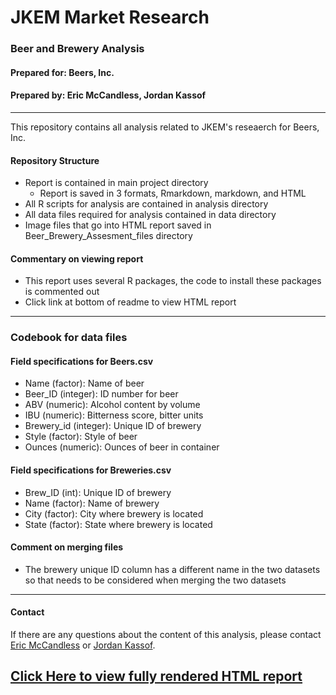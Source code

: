# JKEM Market Research
### Beer and Brewery Analysis
#### Prepared for: Beers, Inc.
#### Prepared by: Eric McCandless, Jordan Kassof  

***

This repository contains all analysis related to JKEM's reseaerch for Beers, Inc.  

#### Repository Structure  

- Report is contained in main project directory
    - Report is saved in 3 formats, Rmarkdown, markdown, and HTML
- All R scripts for analysis are contained in analysis directory
- All data files required for analysis contained in data directory
- Image files that go into HTML report saved in Beer_Brewery_Assesment_files directory

#### Commentary on viewing report

- This report uses several R packages, the code to install these packages is commented out
- Click link at bottom of readme to view HTML report

***

### Codebook for data files

#### Field specifications for Beers.csv
- Name (factor): Name of beer
- Beer_ID (integer): ID number for beer
- ABV (numeric): Alcohol content by volume
- IBU (numeric): Bitterness score, bitter units
- Brewery_id (integer): Unique ID of brewery
- Style (factor): Style of beer
- Ounces (numeric): Ounces of beer in container

#### Field specifications for Breweries.csv
- Brew_ID (int): Unique ID of brewery
- Name (factor): Name of brewery
- City (factor): City where brewery is located
- State (factor): State where brewery is located

#### Comment on merging files
- The brewery unique ID column has a different name in the two datasets so that needs to be considered when merging the two datasets

***

#### Contact

If there are any questions about the content of this analysis, please contact [Eric McCandless](mailto:emccandless@smu.edu) or [Jordan Kassof](mailto:jkassof@smu.edu).

## [Click Here to view fully rendered HTML report](http://htmlpreview.github.io/?https://github.com/emccandlesssmu/Beer_Brewery_Assessment/blob/master/Beer_Brewery_Assessment.html)
